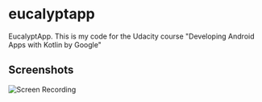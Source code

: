 # eucalyptapp
EucalyptApp. This is my code for the Udacity course "Developing Android Apps with Kotlin by Google"

## Screenshots

![Screen Recording](https://user-images.githubusercontent.com/10223577/87033670-f0835880-c1e6-11ea-8907-af2164a27c32.gif)
